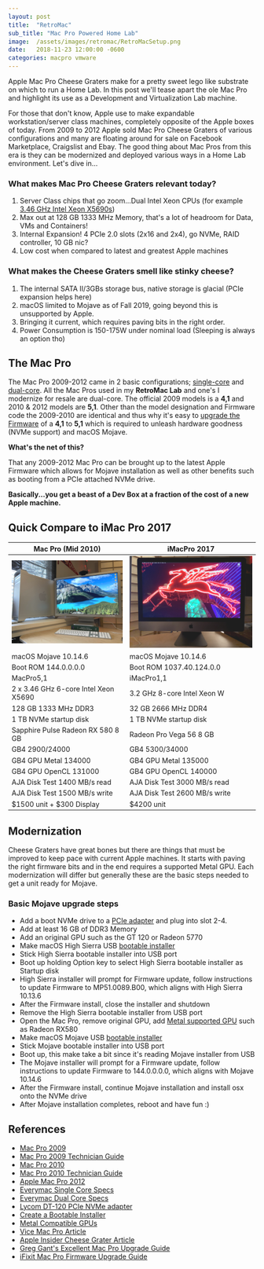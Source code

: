```yaml
---
layout: post
title:  "RetroMac"
sub_title: "Mac Pro Powered Home Lab"
image:  /assets/images/retromac/RetroMacSetup.png
date:   2018-11-23 12:00:00 -0600
categories: macpro vmware
---
```


Apple Mac Pro Cheese Graters make for a pretty sweet lego like substrate on which to run a Home Lab.  In this post we'll tease apart the ole Mac Pro and highlight its use as a Development and Virtualization Lab machine.

For those that don't know, Apple use to make expandable workstation/server class machines, completely opposite of the Apple boxes of today.  From 2009 to 2012 Apple sold Mac Pro Cheese Graters of various configurations and many are floating around for sale on Facebook Marketplace, Craigslist and Ebay.  The good thing about Mac Pros from this era is they can be modernized and deployed various ways in a Home Lab environment.  Let's dive in...

### What makes Mac Pro Cheese Graters relevant today?

1. Server Class chips that go zoom...Dual Intel Xeon CPUs (for example [3.46 GHz Intel Xeon X5690s](https://ark.intel.com/content/www/us/en/ark/products/52576/intel-xeon-processor-x5690-12m-cache-3-46-ghz-6-40-gt-s-intel-qpi.html))
1. Max out at 128 GB 1333 MHz Memory, that's a lot of headroom for Data, VMs and Containers!
1. Internal Expansion! 4 PCIe 2.0 slots (2x16 and 2x4), go NVMe, RAID controller, 10 GB nic?
1. Low cost when compared to latest and greatest Apple machines

### What makes the Cheese Graters smell like stinky cheese?

1. The internal SATA II/3GBs storage bus, native storage is glacial (PCIe expansion helps here)
1. macOS limited to Mojave as of Fall 2019, going beyond this is unsupported by Apple.
1. Bringing it current, which requires paving bits in the right order.
1. Power Consumption is 150-175W under nominal load (Sleeping is always an option tho)

## The Mac Pro

The Mac Pro 2009-2012 came in 2 basic configurations; [single-core](https://everymac.com/systems/apple/mac_pro/specs/mac-pro-six-core-3.33-mid-2010-westmere-specs.html) and [dual-core](https://everymac.com/systems/apple/mac_pro/specs/mac-pro-eight-core-2.4-mid-2010-westmere-specs.html).  All the Mac Pros used in my **RetroMac Lab** and one's I modernize for resale are dual-core.  The official 2009 models is a **4,1** and 2010 & 2012 models are **5,1**.  Other than the model designation and Firmware code the 2009-2010 are identical and thus why it's easy to [upgrade the Firmware](https://www.ifixit.com/Guide/How+to+Upgrade+the+Firmware+of+a+2009+Mac+Pro+41/98985) of a **4,1** to **5,1** which is required to unleash hardware goodness (NVMe support) and macOS Mojave.

**What's the net of this?**

That any 2009-2012 Mac Pro can be brought up to the latest Apple Firmware which allows for Mojave installation as well as other benefits such as booting from a PCIe attached NVMe drive.

**Basically...you get a beast of a Dev Box at a fraction of the cost of a new Apple machine.**

## Quick Compare to iMac Pro 2017

| Mac Pro (Mid 2010) | iMacPro 2017 |
| ------------------ | ------------ |
| ![RetroMac Setup](/assets/images/retromac/RetroMacSetup.png) | ![RetroMac Setup](/assets/images/retromac/iMacProSetup.png) |
| macOS Mojave 10.14.6 | macOS Mojave 10.14.6 |
| Boot ROM 144.0.0.0.0 | Boot ROM 1037.40.124.0.0 |
| MacPro5,1 | iMacPro1,1 |
| 2 x 3.46 GHz 6-core Intel Xeon X5690 | 3.2 GHz 8-core Intel Xeon W |
| 128 GB 1333 MHz DDR3 | 32 GB 2666 MHz DDR4 |
| 1 TB NVMe startup disk | 1 TB NVMe startup disk |
| Sapphire Pulse Radeon RX 580 8 GB | Radeon Pro Vega 56 8 GB |
| GB4 2900/24000 | GB4 5300/34000 |
| GB4 GPU Metal 134000 | GB4 GPU Metal 135000 |
| GB4 GPU OpenCL 131000 | GB4 GPU OpenCL 140000 |
| AJA Disk Test 1400 MB/s read | AJA Disk Test 3000 MB/s read |
| AJA Disk Test 1500 MB/s write | AJA Disk Test 2600 MB/s write |
| $1500 unit + $300 Display | $4200 unit |

## Modernization

Cheese Graters have great bones but there are things that must be improved to keep pace with current Apple machines.  It starts with paving the right firmware bits and in the end requires a supported Metal GPU.  Each modernization will differ but generally these are the basic steps needed to get a unit ready for Mojave.

### Basic Mojave upgrade steps

* Add a boot NVMe drive to a [PCIe adapter](http://www.lycom.com.tw/DT-120.htm) and plug into slot 2-4.
* Add at least 16 GB of DDR3 Memory
* Add an original GPU such as the GT 120 or Radeon 5770
* Make macOS High Sierra USB [bootable installer](https://support.apple.com/en-us/HT201372)
* Stick High Sierra bootable installer into USB port
* Boot up holding Option key to select High Sierra bootable installer as Startup disk
* High Sierra installer will prompt for Firmware update, follow instructions to update Firmware to MP51.0089.B00, which aligns with High Sierra 10.13.6
* After the Firmware install, close the installer and shutdown
* Remove the High Sierra bootable installer from USB port
* Open the Mac Pro, remove original GPU, add [Metal supported GPU](https://support.apple.com/en-us/HT208898) such as Radeon RX580
* Make macOS Mojave USB [bootable installer](https://support.apple.com/en-us/HT201372)
* Stick Mojave bootable installer into USB port
* Boot up, this make take a bit since it's reading Mojave installer from USB
* The Mojave installer will prompt for a Firmware update, follow instructions to update Firmware to 144.0.0.0.0, which aligns with Mojave 10.14.6
* After the Firmware install, continue Mojave installation and install osx onto the NVMe drive
* After Mojave installation completes, reboot and have fun :)


## References

* [Mac Pro 2009](https://support.apple.com/kb/sp506?locale=en_US)
* [Mac Pro 2009 Technician Guide](http://tim.id.au/laptops/apple/macpro/macpro_early2009.pdf)
* [Mac Pro 2010](https://support.apple.com/kb/sp589?locale=en_US)
* [Mac Pro 2010 Technician Guide](http://tim.id.au/laptops/apple/macpro/macpro_mid2010.pdf)
* [Apple Mac Pro 2012](https://support.apple.com/kb/sp652?locale=en_US)
* [Everymac Single Core Specs](https://everymac.com/systems/apple/mac_pro/specs/mac-pro-six-core-3.33-mid-2010-westmere-specs.html)
* [Everymac Dual Core Specs](https://everymac.com/systems/apple/mac_pro/specs/mac-pro-eight-core-2.4-mid-2010-westmere-specs.html)
* [Lycom DT-120 PCIe NVMe adapter](http://www.lycom.com.tw/DT-120.htm)
* [Create a Bootable Installer](https://support.apple.com/en-us/HT201372)
* [Metal Compatible GPUs](https://support.apple.com/en-us/HT208898)
* [Vice Mac Pro Article](https://www.vice.com/en_us/article/8xkq8k/mac-pro-upgrade-community)
* [Apple Insider Cheese Grater Article](https://appleinsider.com/articles/18/08/07/apples-mac-pro-cheese-grater-is-12-years-old-and-is-the-best-mac-ever-made)
* [Greg Gant's Excellent Mac Pro Upgrade Guide](http://blog.greggant.com/posts/2018/05/07/definitive-mac-pro-upgrade-guide.html)
* [iFixit Mac Pro Firmware Upgrade Guide](https://www.ifixit.com/Guide/How+to+Upgrade+the+Firmware+of+a+2009+Mac+Pro+41/98985)
